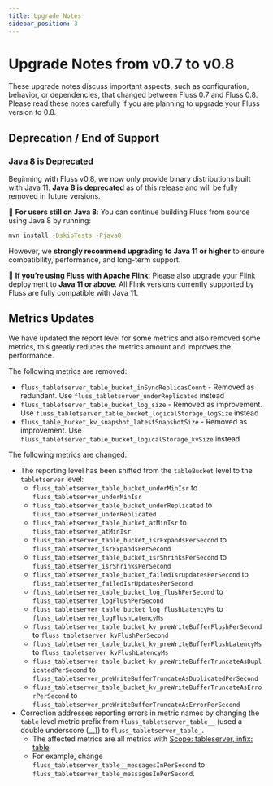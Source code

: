 ```yaml
---
title: Upgrade Notes
sidebar_position: 3
---
```


# Upgrade Notes from v0.7 to v0.8

These upgrade notes discuss important aspects, such as configuration, behavior, or dependencies, that changed between Fluss 0.7 and Fluss 0.8. Please read these notes carefully if you are planning to upgrade your Fluss version to 0.8.

## Deprecation / End of Support

### Java 8 is Deprecated
Beginning with Fluss v0.8, we now only provide binary distributions built with Java 11.
**Java 8 is deprecated** as of this release and will be fully removed in future versions.

🔧 **For users still on Java 8**:
You can continue building Fluss from source using Java 8 by running:
```bash
mvn install -DskipTests -Pjava8
```
However, we **strongly recommend upgrading to Java 11 or higher** to ensure compatibility, performance, and long-term support.

🔁 **If you’re using Fluss with Apache Flink**:
Please also upgrade your Flink deployment to **Java 11 or above**. All Flink versions currently supported by Fluss are fully compatible with Java 11.

## Metrics Updates

We have updated the report level for some metrics and also removed some metrics, this greatly reduces the metrics amount and improves the performance.

The following metrics are removed:

- `fluss_tabletserver_table_bucket_inSyncReplicasCount` - Removed as redundant. Use `fluss_tabletserver_underReplicated` instead
- `fluss_tabletserver_table_bucket_log_size` - Removed as improvement. Use `fluss_tabletserver_table_bucket_logicalStorage_logSize` instead
- `fluss_table_bucket_kv_snapshot_latestSnapshotSize` - Removed as improvement. Use `fluss_tabletserver_table_bucket_logicalStorage_kvSize` instead

The following metrics are changed:

- The reporting level has been shifted from the `tableBucket` level to the `tabletserver` level:
  - `fluss_tabletserver_table_bucket_underMinIsr` to `fluss_tabletserver_underMinIsr`
  - `fluss_tabletserver_table_bucket_underReplicated` to `fluss_tabletserver_underReplicated`
  - `fluss_tabletserver_table_bucket_atMinIsr` to `fluss_tabletserver_atMinIsr`
  - `fluss_tabletserver_table_bucket_isrExpandsPerSecond` to `fluss_tabletserver_isrExpandsPerSecond`
  - `fluss_tabletserver_table_bucket_isrShrinksPerSecond` to `fluss_tabletserver_isrShrinksPerSecond`
  - `fluss_tabletserver_table_bucket_failedIsrUpdatesPerSecond` to `fluss_tabletserver_failedIsrUpdatesPerSecond`
  - `fluss_tabletserver_table_bucket_log_flushPerSecond` to `fluss_tabletserver_logFlushPerSecond`
  - `fluss_tabletserver_table_bucket_log_flushLatencyMs` to `fluss_tabletserver_logFlushLatencyMs`
  - `fluss_tabletserver_table_bucket_kv_preWriteBufferFlushPerSecond` to `fluss_tabletserver_kvFlushPerSecond`
  - `fluss_tabletserver_table_bucket_kv_preWriteBufferFlushLatencyMs` to `fluss_tabletserver_kvFlushLatencyMs`
  - `fluss_tabletserver_table_bucket_kv_preWriteBufferTruncateAsDuplicatedPerSecond` to `fluss_tabletserver_preWriteBufferTruncateAsDuplicatedPerSecond`
  - `fluss_tabletserver_table_bucket_kv_preWriteBufferTruncateAsErrorPerSecond` to `fluss_tabletserver_preWriteBufferTruncateAsErrorPerSecond`
- Correction addresses reporting errors in metric names by changing the `table` level metric prefix from `fluss_tabletserver_table__` (used a double underscore (__)) to `fluss_tabletserver_table_`. 
  - The affected metrics are all metrics with [Scope: tableserver, infix: table](docs/maintenance/observability/monitor-metrics.md#tablebucket)
  - For example, change `fluss_tabletserver_table__messagesInPerSecond` to `fluss_tabletserver_table_messagesInPerSecond`.